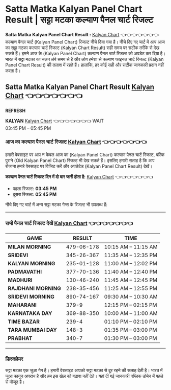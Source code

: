 

# Satta Matka Kalyan Panel Chart Result | सट्टा मटका कल्याण पैनल चार्ट रिजल्ट

**Satta Matka Kalyan Panel Chart Result :**  [Kalyan Chart](https://wittyflick.com/kalyan-chart/) 👈👈👈👈👈👈👈
कल्याण पैनल चार्ट (Kalyan Panel Chart) रिजल्ट नीचे दिया गया है। नीचे दिए गए चार्ट में आप आज का सट्टा मटका कल्याण चार्ट रिजल्ट (Kalyan Chart Result) सही समय पर सटीक तरीके से देख सकते हैं। हमने आज के (Kalyan Panel Chart) कल्याण पैनल चार्ट रिजल्ट को अपडेट कर दिया है। भारत में सट्टा मटका का चलन लंबे समय से है और लोग हमेशा से कल्याण फाइनल चार्ट रिजल्ट (Kalyan Panel Chart Result) की तलाश में रहते हैं। हालांकि, हर कोई सही और सटीक जानकारी प्रदान नहीं करता है।  

## Satta Matka Kalyan Panel Chart Result [Kalyan Chart](https://wittyflick.com/kalyan-chart/) 👈👈👈👈👈👈👈

**REFRESH**

**KALYAN**  [Kalyan Chart](https://wittyflick.com/kalyan-chart/) 👈👈👈👈👈👈👈
WAIT  
03:45 PM – 05:45 PM  

### **आज का कल्याण पैनल चार्ट रिजल्ट**  [Kalyan Chart](https://wittyflick.com/kalyan-chart/) 👈👈👈👈👈👈👈

हमारी वेबसाइट पर आप न केवल आज का (Kalyan Panel Chart) कल्याण पैनल चार्ट रिजल्ट, बल्कि पुराने (Old Kalyan Panel Chart) रिजल्ट भी देख सकते हैं। इसलिए हमारी सलाह है कि आप रोजाना हमारे वेबसाइट पर विजिट करें और अपडेटेड (Kalyan Panel Chart Result) देखें।  

**कल्याण पैनल चार्ट रिजल्ट दिन में दो बार जारी होता है:**  [Kalyan Chart](https://wittyflick.com/kalyan-chart/) 👈👈👈👈👈👈👈
- पहला रिजल्ट: **03:45 PM**  
- दूसरा रिजल्ट: **05:45 PM**  

नीचे दिए गए चार्ट में अन्य सट्टा मटका गेम्स के रिजल्ट भी उपलब्ध हैं:  

---

### **सभी पैनल चार्ट रिजल्ट देखें** [Kalyan Chart](https://wittyflick.com/kalyan-chart/) 👈👈👈👈👈👈👈

| **GAME**            | **RESULT**   | **TIME**            |
|----------------------|--------------|---------------------|
| **MILAN MORNING**    | 479-06-178   | 10:15 AM – 11:15 AM |
| **SRIDEVI**          | 345-26-367   | 11:35 AM – 12:35 PM |
| **KALYAN MORNING**   | 235-01-128   | 11:00 AM – 12:02 PM |
| **PADMAVATHI**       | 377-70-136   | 11:40 AM – 12:40 PM |
| **MADHURI**          | 130-46-240   | 11:45 AM – 12:45 PM |
| **RAJDHANI MORNING** | 238-35-456   | 11:25 AM – 12:55 PM |
| **SRIDEVI MORNING**  | 890-74-167   | 09:30 AM – 10:30 AM |
| **MAHARANI**         | 379-9        | 12:15 PM – 02:15 PM |
| **KARNATAKA DAY**    | 369-88-350   | 10:00 AM – 11:00 AM |
| **TIME BAZAR**       | 239-4        | 01:10 PM – 02:10 PM |
| **TARA MUMBAI DAY**  | 148-3        | 01:35 PM – 03:00 PM |
| **PRABHAT**          | 340-7        | 01:30 PM – 03:00 PM |

---

### **डिस्क्लेमर**

सट्टा मटका एक जुआ गेम है। हमारी वेबसाइट आपको सट्टा मटका से दूर रहने की सलाह देती है। भारत में जुआ कानून अपराध है और हम इस खेल को बढ़ावा नहीं देते। यहां दी गई जानकारी पब्लिक डोमेन में पहले से मौजूद है।  
